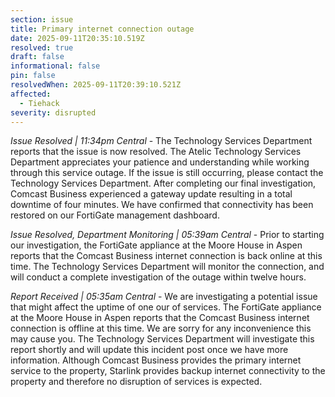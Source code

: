 ```yaml
---
section: issue
title: Primary internet connection outage
date: 2025-09-11T20:35:10.519Z
resolved: true
draft: false
informational: false
pin: false
resolvedWhen: 2025-09-11T20:39:10.521Z
affected:
  - Tiehack
severity: disrupted
---
```

*Issue Resolved | 11:34pm Central* - The Technology Services Department reports that the issue is now resolved. The Atelic Technology Services Department appreciates your patience and understanding while working through this service outage. If the issue is still occurring, please contact the Technology Services Department. After completing our final investigation, Comcast Business experienced a gateway update resulting in a total downtime of four minutes. We have confirmed that connectivity has been restored on our FortiGate management dashboard.

*Issue Resolved, Department Monitoring | 05:39am Central* - Prior to starting our investigation, the FortiGate appliance at the Moore House in Aspen reports that the Comcast Business internet connection is back online at this time. The Technology Services Department will monitor the connection, and will conduct a complete investigation of the outage within twelve hours.

*Report Received | 05:35am Central* - We are investigating a potential issue that might affect the uptime of one our of services. The FortiGate appliance at the Moore House in Aspen reports that the Comcast Business internet connection is offline at this time. We are sorry for any inconvenience this may cause you. The Technology Services Department will investigate this report shortly and will update this incident post once we have more information. Although Comcast Business provides the primary internet service to the property, Starlink provides backup internet connectivity to the property and therefore no disruption of services is expected.